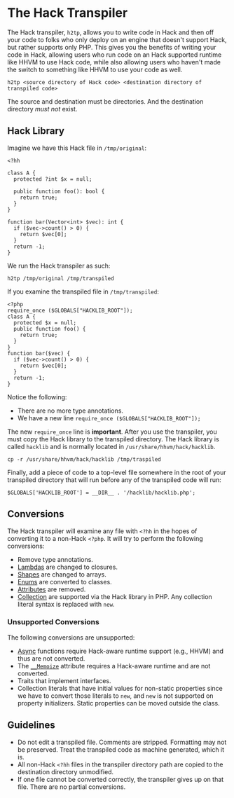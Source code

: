 # The Hack Transpiler

The Hack transpiler, `h2tp`, allows you to write code in Hack and then off your code to folks who only deploy on an engine that doesn't support Hack, but rather supports only PHP. This gives you the benefits of writing your code in Hack, allowing users who run code on an Hack supported runtime like HHVM to use Hack code, while also allowing users who haven't made the switch to something like HHVM to use your code as well.

```
h2tp <source directory of Hack code> <destination directory of transpiled code>
```

The source and destination must be directories. And the destination directory *must not* exist.

## Hack Library

Imagine we have this Hack file in `/tmp/original`:

```
<?hh

class A {
  protected ?int $x = null;

  public function foo(): bool {
    return true;
  }
}

function bar(Vector<int> $vec): int {
  if ($vec->count() > 0) {
    return $vec[0];
  }
  return -1;
}
```

We run the Hack transpiler as such:

```
h2tp /tmp/original /tmp/transpiled
```

If you examine the transpiled file in `/tmp/transpiled`:

```
<?php
require_once ($GLOBALS["HACKLIB_ROOT"]);
class A {
  protected $x = null;
  public function foo() {
    return true;
  }
}
function bar($vec) {
  if ($vec->count() > 0) {
    return $vec[0];
  }
  return -1;
}
```

Notice the following:

* There are no more type annotations.
* We have a new line `require_once ($GLOBALS["HACKLIB_ROOT"]);`

The new `require_once` line is **important**. After you use the transpiler, you must copy the Hack library to the transpiled directory. The Hack library is called `hacklib` and is normally located in `/usr/share/hhvm/hack/hacklib`.

```
cp -r /usr/share/hhvm/hack/hacklib /tmp/traspiled
```

Finally, add a piece of code to a top-level file somewhere in the root of your transpiled directory that will run before any of the transpiled code will run:

```
$GLOBALS['HACKLIB_ROOT'] = __DIR__ . '/hacklib/hacklib.php';
```

## Conversions

The Hack transpiler will examine any file with `<?hh` in the hopes of converting it to a non-Hack `<?php`. It will try to perform the following conversions:

* Remove type annotations.
* [Lambdas](../lambdas/intro.md) are changed to closures.
* [Shapes](../shapes/intro.md) are changed to arrays.
* [Enums](../enums/intro.md) are converted to classes.
* [Attributes](../attributes/intro.md) are removed.
* [Collection](../collections/intro.md) are supported via the Hack library in PHP. Any collection literal syntax is replaced with `new`.

### Unsupported Conversions

The following conversions are unsupported:

* [Async](../async/intro.md) functions require Hack-aware runtime support (e.g., HHVM) and thus are not converted.
* The [`__Memoize`](../attributes/special.md#__memoize) attribute requires a Hack-aware runtime and are not converted. 
* Traits that implement interfaces.
* Collection literals that have initial values for non-static properties since we have to convert those literals to `new`, and `new` is not supported on property initializers. Static properties can be moved outside the class.

## Guidelines

* Do not edit a transpiled file. Comments are stripped. Formatting may not be preserved. Treat the transpiled code as machine generated, which it is.
* All non-Hack `<?hh` files in the transpiler directory path are copied to the destination directory unmodified.
* If one file cannot be converted correctly, the transpiler gives up on that file. There are no partial conversions.

